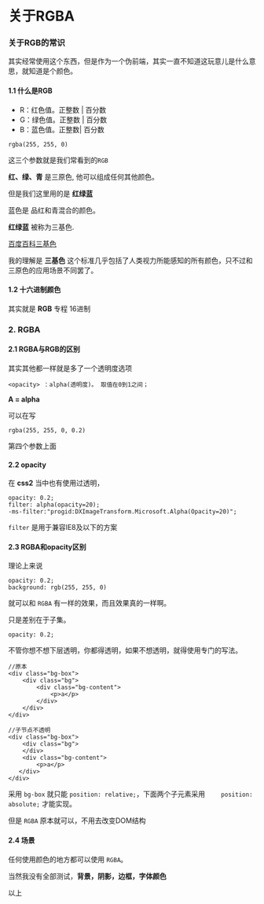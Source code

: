 # 关于RGBA

### 关于RGB的常识

其实经常使用这个东西，但是作为一个伪前端，其实一直不知道这玩意儿是什么意思，就知道是个颜色。

#### 1.1 什么是RGB

- R：红色值。正整数 | 百分数
- G：绿色值。正整数 | 百分数
- B：蓝色值。正整数| 百分数

```
rgba(255, 255, 0)
```

这三个参数就是我们常看到的`RGB`

**红、绿、青** 是三原色, 他可以组成任何其他颜色。

但是我们这里用的是 **红绿蓝** 

蓝色是 品红和青混合的颜色。

**红绿蓝** 被称为三基色. 

[百度百科三基色](https://baike.baidu.com/item/%E4%B8%89%E5%9F%BA%E8%89%B2/4469272?fr=aladdin)

我的理解是 **三基色** 这个标准几乎包括了人类视力所能感知的所有颜色，只不过和三原色的应用场景不同罢了。

#### 1.2 十六进制颜色

其实就是 **RGB** 专程 16进制

### 2. RGBA

#### 2.1 RGBA与RGB的区别

其实其他都一样就是多了一个透明度选项

```
<opacity> ：alpha(透明度)。 取值在0到1之间；
```

**A = alpha**

可以在写

```
rgba(255, 255, 0, 0.2)
```

第四个参数上面

#### 2.2 opacity

在 **css2** 当中也有使用过透明，

```
opacity: 0.2;
filter: alpha(opacity=20);
-ms-filter:"progid:DXImageTransform.Microsoft.Alpha(Opacity=20)"; 
```

`filter` 是用于兼容IE8及以下的方案

#### 2.3 RGBA和opacity区别

理论上来说

```
opacity: 0.2;
background: rgb(255, 255, 0)
```

就可以和 `RGBA` 有一样的效果，而且效果真的一样啊。

只是差别在于子集。

```
opacity: 0.2;
```

不管你想不想下层透明，你都得透明，如果不想透明，就得使用专门的写法。

```
//原本
<div class="bg-box">
    <div class="bg">
        <div class="bg-content">
            <p>a</p>
        </div>
    </div>
</div>

//子节点不透明
<div class="bg-box">
    <div class="bg">
    </div>
    <div class="bg-content">
        <p>a</p>
   </div>
</div>
```

采用 `bg-box` 就只能 `position: relative;`，下面两个子元素采用 `    position: absolute;` 才能实现。

但是 `RGBA` 原本就可以，不用去改变DOM结构

#### 2.4 场景

任何使用颜色的地方都可以使用 `RGBA`。

当然我没有全部测试，**背景，阴影，边框，字体颜色**

以上





